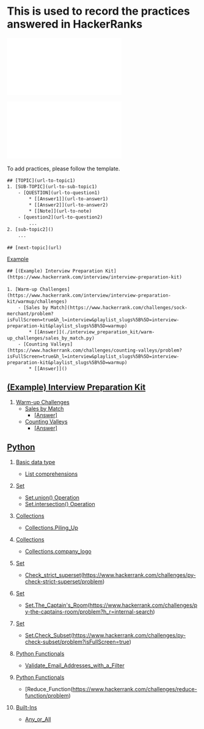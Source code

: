 # This is used to record the practices answered in HackerRanks

![Markdown cheat sheet1](Jupyter-Notebook-Markdown-Cheatsheet2.pdf)

![Markdown cheat sheet2](lucbpz_the-ultimate-markdown.pdf)


To add practices, please follow the template.
```Template
## [TOPIC](url-to-topic1)
1. [SUB-TOPIC](url-to-sub-topic1)
    - [QUESTION](url-to-question1) 
        * [[Answer1]](url-to-answer1) 
        * [[Answer2]](url-to-answer2)
        * [[Note]](url-to-note)
    - [question2](url-to-question2)
        ...
2. [sub-topic2]()
    ...

## [next-topic](url)
```

[Example](#example-interview-preparation-kit)

```
## [(Example) Interview Preparation Kit](https://www.hackerrank.com/interview/interview-preparation-kit)

1. [Warm-up Challenges](https://www.hackerrank.com/interview/interview-preparation-kit/warmup/challenges)
    - [Sales by Match](https://www.hackerrank.com/challenges/sock-merchant/problem?isFullScreen=true&h_l=interview&playlist_slugs%5B%5D=interview-preparation-kit&playlist_slugs%5B%5D=warmup)
        * [[Answer]](./interview_preparation_kit/warm-up_challenges/sales_by_match.py)
    - [Counting Valleys](https://www.hackerrank.com/challenges/counting-valleys/problem?isFullScreen=true&h_l=interview&playlist_slugs%5B%5D=interview-preparation-kit&playlist_slugs%5B%5D=warmup) 
        * [[Answer]]()
```

## [(Example) Interview Preparation Kit](https://www.hackerrank.com/interview/interview-preparation-kit)

1. [Warm-up Challenges](https://www.hackerrank.com/interview/interview-preparation-kit/warmup/challenges)
    - [Sales by Match](https://www.hackerrank.com/challenges/sock-merchant/problem?isFullScreen=true&h_l=interview&playlist_slugs%5B%5D=interview-preparation-kit&playlist_slugs%5B%5D=warmup)
        * [[Answer]](./interview_preparation_kit/warm-up_challenges/sales_by_match.py)
    - [Counting Valleys](https://www.hackerrank.com/challenges/counting-valleys/problem?isFullScreen=true&h_l=interview&playlist_slugs%5B%5D=interview-preparation-kit&playlist_slugs%5B%5D=warmup) 
        * [[Answer]]()
        
        
## [Python](https://www.hackerrank.com/domains/python)
1. [Basic data type](https://www.hackerrank.com/domains/python?filters%5Bsubdomains%5D%5B%5D=py-basic-data-types)
    - [List comprehensions](https://www.hackerrank.com/challenges/list-comprehensions/problem?isFullScreen=true)
       
2. [Set](https://www.hackerrank.com/domains/python?filters%5Bsubdomains%5D%5B%5D=py-sets)
    - [Set.union() Operation](https://www.hackerrank.com/challenges/py-set-union/problem)
    - [Set.intersection() Operation](https://www.hackerrank.com/challenges/py-set-intersection-operation/problem)
 
3. [Collections](https://www.hackerrank.com/domains/python?filters%5Bsubdomains%5D%5B%5D=py-collections)
    - [Collections.Piling_Up](https://www.hackerrank.com/challenges/piling-up/problem)
    
4. [Collections](https://www.hackerrank.com/domains/python?filters%5Bsubdomains%5D%5B%5D=py-collections)
    - [Collections.company_logo](https://www.hackerrank.com/challenges/most-commons/problem)

5. [Set](https://www.hackerrank.com/domains/python?filters%5Bsubdomains%5D%5B%5D=py-sets)
    - [Check_strict_superset](https://www.hackerrank.com/challenges/most-commons/problem)(https://www.hackerrank.com/challenges/py-check-strict-superset/problem)

6. [Set](https://www.hackerrank.com/domains/python?filters%5Bsubdomains%5D%5B%5D=py-sets)
    - [Set.The_Captain's_Room](https://www.hackerrank.com/challenges/most-commons/problem)(https://www.hackerrank.com/challenges/py-the-captains-room/problem?h_r=internal-search)

7. [Set](https://www.hackerrank.com/domains/python?filters%5Bsubdomains%5D%5B%5D=py-sets)
    - [Set.Check_Subset](https://www.hackerrank.com/challenges/most-commons/problem)(https://www.hackerrank.com/challenges/py-check-subset/problem?isFullScreen=true)

8. [Python Functionals](https://www.hackerrank.com/domains/python?filters%5Bsubdomains%5D%5B%5D=py-functionals)
    - [Validate_Email_Addresses_with_a_Filter](https://www.hackerrank.com/challenges/validate-list-of-email-address-with-filter/problem)

9. [Python Functionals](https://www.hackerrank.com/domains/python?filters%5Bsubdomains%5D%5B%5D=py-functionals)
    - [Reduce_Function(https://www.hackerrank.com/challenges/reduce-function/problem)

10. [Built-Ins](https://www.hackerrank.com/domains/python?filters%5Bsubdomains%5D%5B%5D=py-built-ins)
    - [Any_or_All](https://www.hackerrank.com/challenges/any-or-all/problem?isFullScreen=true)
